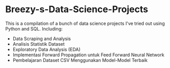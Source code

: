 # Breezy-s-Data-Science-Projects
This is a compilation of a bunch of data science projects I've tried out using Python and SQL.
Including:
- Data Scraping and Analysis
- Analisis Statistik Dataset
- Exploratory Data Analysis (EDA)
- Implementasi Forward Propagation untuk Feed Forward Neural Network
- Pembelajaran Dataset CSV Menggunakan Model-Model Terbaik

